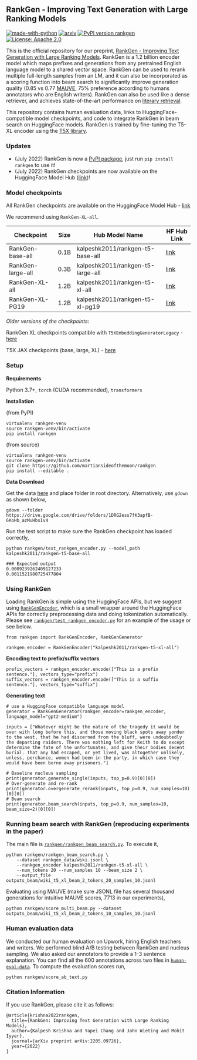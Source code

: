 ## RankGen - Improving Text Generation with Large Ranking Models

[![made-with-python](https://img.shields.io/badge/Made%20with-Python-red.svg)](#python)
[![arxiv](https://img.shields.io/badge/arXiv-2205.09726-b31b1b.svg)](https://arxiv.org/abs/2205.09726)
[![PyPI version rankgen](https://badge.fury.io/py/rankgen.svg)](https://pypi.python.org/pypi/rankgen/) [![License: Apache 2.0](https://img.shields.io/badge/License-Apache--2.0-blue.svg)](https://opensource.org/licenses/Apache-2.0)

This is the official repository for our preprint, [RankGen - Improving Text Generation with Large Ranking Models](https://arxiv.org/abs/2205.09726). RankGen is a 1.2 billion encoder model which maps prefixes and generations from any pretrained English language model to a shared vector space. RankGen can be used to rerank multiple full-length samples from an LM, and it can also be incorporated as a scoring function into beam search to significantly improve generation quality (0.85 vs 0.77 [MAUVE](https://arxiv.org/abs/2102.01454), 75% preference according to humans annotators who are English writers). RankGen can also be used like a dense retriever, and achieves state-of-the-art performance on [literary retrieval](https://relic.cs.umass.edu/leaderboard.html).

This repository contains human evaluation data, links to HuggingFace-compatible model checkpoints, and code to integrate RankGen in beam search on HuggingFace models. RankGen is trained by fine-tuning the T5-XL encoder using the [T5X library](https://github.com/google-research/t5x).

### Updates

* (July 2022) RankGen is now a [PyPI package](https://pypi.org/project/rankgen), just run `pip install rankgen` to use it!
* (July 2022) RankGen checkpoints are now available on the HuggingFace Model Hub ([link](https://huggingface.co/kalpeshk2011))!

### Model checkpoints

All RankGen checkpoints are available on the HuggingFace Model Hub - [link](https://huggingface.co/kalpeshk2011)

We recommend using `RankGen-XL-all`.

| Checkpoint        | Size | Hub Model Name                    | HF Hub Link                                                      |
|-------------------|------|-----------------------------------|------------------------------------------------------------------|
| RankGen-base-all  | 0.1B | kalpeshk2011/rankgen-t5-base-all  | [link](https://huggingface.co/kalpeshk2011/rankgen-t5-base-all)  |
| RankGen-large-all | 0.3B | kalpeshk2011/rankgen-t5-large-all | [link](https://huggingface.co/kalpeshk2011/rankgen-t5-large-all) |
| RankGen-XL-all    | 1.2B | kalpeshk2011/rankgen-t5-xl-all    | [link](https://huggingface.co/kalpeshk2011/rankgen-t5-xl-all)    |
| RankGen-XL-PG19   | 1.2B | kalpeshk2011/rankgen-t5-xl-pg19   | [link](https://huggingface.co/kalpeshk2011/rankgen-t5-xl-pg19)   |

*Older versions of the checkpoints*:

RankGen XL checkpoints compatible with `T5XEmbeddingGeneratorLegacy` - [here](https://drive.google.com/drive/folders/1m8ujkAqkBBWYAJISZigz1Lw4tQGbZXaY?usp=sharing)

T5X JAX checkpoints (base, large, XL) - [here](https://github.com/google-research/google-research/tree/master/rankgen)

### Setup

**Requirements**

Python 3.7+, `torch` (CUDA recommended), `transformers`

**Installation**

(from PyPI)

```
virtualenv rankgen-venv
source rankgen-venv/bin/activate
pip install rankgen
```

(from source)

```
virtualenv rankgen-venv
source rankgen-venv/bin/activate
git clone https://github.com/martiansideofthemoon/rankgen
pip install --editable .
```

**Data Download**

Get the data [here](https://drive.google.com/drive/folders/1DRG2ess7fK3apfB-6KoHb_azMuHbsIv4?usp=sharing) and place folder in root directory. Alternatively, use `gdown` as shown below,

```
gdown --folder https://drive.google.com/drive/folders/1DRG2ess7fK3apfB-6KoHb_azMuHbsIv4
```

Run the test script to make sure the RankGen checkpoint has loaded correctly,

```
python rankgen/test_rankgen_encoder.py --model_path kalpeshk2011/rankgen-t5-base-all

### Expected output
0.0009239262409127233
0.0011521980725477804
```

### Using RankGen

Loading RankGen is simple using the HuggingFace APIs, but we suggest using [`RankGenEncoder`](rankgen/rankgen_encoder.py), which is a small wrapper around the HuggingFace APIs for correctly preprocessing data and doing tokenization automatically. Please see [`rankgen/test_rankgen_encoder.py`](rankgen/test_rankgen_encoder.py) for an example of the usage or see below.

```
from rankgen import RankGenEncoder, RankGenGenerator

rankgen_encoder = RankGenEncoder("kalpeshk2011/rankgen-t5-xl-all")
```

**Encoding text to prefix/suffix vectors**

```
prefix_vectors = rankgen_encoder.encode(["This is a prefix sentence."], vectors_type="prefix")
suffix_vectors = rankgen_encoder.encode(["This is a suffix sentence."], vectors_type="suffix")
```

**Generating text**

```
# use a HuggingFace compatible language model
generator = RankGenGenerator(rankgen_encoder=rankgen_encoder, language_model="gpt2-medium")

inputs = ["Whatever might be the nature of the tragedy it would be over with long before this, and those moving black spots away yonder to the west, that he had discerned from the bluff, were undoubtedly the departing raiders. There was nothing left for Keith to do except determine the fate of the unfortunates, and give their bodies decent burial. That any had escaped, or yet lived, was altogether unlikely, unless, perchance, women had been in the party, in which case they would have been borne away prisoners."]

# Baseline nucleus sampling
print(generator.generate_single(inputs, top_p=0.9)[0][0])
# Over-generate and re-rank
print(generator.overgenerate_rerank(inputs, top_p=0.9, num_samples=10)[0][0])
# Beam search
print(generator.beam_search(inputs, top_p=0.9, num_samples=10, beam_size=2)[0][0])
```

### Running beam search with RankGen (reproducing experiments in the paper)

The main file is [`rankgen/rankgen_beam_search.py`](rankgen/rankgen_beam_search.py). To execute it,

```
python rankgen/rankgen_beam_search.py \
    --dataset rankgen_data/wiki.jsonl \
    --rankgen_encoder kalpeshk2011/rankgen-t5-xl-all \
    --num_tokens 20 --num_samples 10 --beam_size 2 \
    --output_file outputs_beam/wiki_t5_xl_beam_2_tokens_20_samples_10.jsonl
```

Evaluating using MAUVE (make sure JSONL file has several thousand generations for intuitive MAUVE scores, 7713 in our experiments),

```
python rankgen/score_multi_beam.py --dataset outputs_beam/wiki_t5_xl_beam_2_tokens_10_samples_10.jsonl
```


### Human evaluation data

We conducted our human evaluation on Upwork, hiring English teachers and writers. We performed blind A/B testing between RankGen and nucleus sampling. We also asked our annotators to provide a 1-3 sentence explanation. You can find all the 600 annotations across two files in [`human-eval-data`](human-eval-data). To compute the evaluation scores run,

```
python rankgen/score_ab_text.py
```

### Citation Information
If you use RankGen, please cite it as follows:
```
@article{krishna2022rankgen,
  title={RankGen: Improving Text Generation with Large Ranking Models},
  author={Kalpesh Krishna and Yapei Chang and John Wieting and Mohit Iyyer},
  journal={arXiv preprint arXiv:2205.09726},
  year={2022}
}
```
